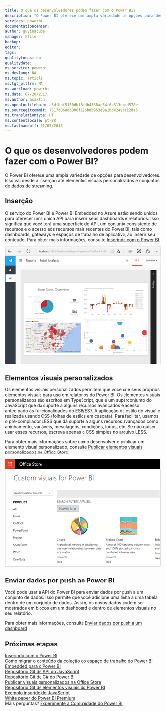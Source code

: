 ```yaml
---
title: O que os desenvolvedores podem fazer com o Power BI?
description: "O Power BI oferece uma ampla variedade de opções para desenvolvedores. Isso vai desde a inserção até elementos visuais personalizados e conjuntos de dados de streaming."
services: powerbi
documentationcenter: 
author: guyinacube
manager: kfile
backup: 
editor: 
tags: 
qualityfocus: no
qualitydate: 
ms.service: powerbi
ms.devlang: NA
ms.topic: article
ms.tgt_pltfrm: NA
ms.workload: powerbi
ms.date: 07/20/2017
ms.author: asaxton
ms.openlocfilehash: c5dfbbf5150dbf8ddb4388ac64f6c313eedd578e
ms.sourcegitcommit: 7517c068db806f12bb0b953e9a1bd4249ca12da5
ms.translationtype: HT
ms.contentlocale: pt-BR
ms.lasthandoff: 01/05/2018
---
```

# <a name="what-can-developers-do-with-power-bi"></a>O que os desenvolvedores podem fazer com o Power BI?
O Power BI oferece uma ampla variedade de opções para desenvolvedores. Isso vai desde a inserção até elementos visuais personalizados e conjuntos de dados de streaming.

## <a name="embedding"></a>Inserção
O serviço do Power BI e Power BI Embedded no Azure estão sendo unidos para oferecer uma única API para inserir seus dashboards e relatórios. Isso significa que você terá uma superfície de API, um conjunto consistente de recursos e o acesso aos recursos mais recentes do Power BI, tais como dashboards, gateways e espaços de trabalho de aplicativo, ao inserir seu conteúdo. Para obter mais informações, consulte [Inserindo com o Power BI](embedding.md).

![](media/what-can-you-do/powerbi-embed-sample.png)

## <a name="custom-visuals"></a>Elementos visuais personalizados
Os elementos visuais personalizados permitem que você crie seus próprios elementos visuais para uso em relatórios do Power BI. Os elementos visuais personalizados são escritos em TypeScript, que é um superconjunto do JavaScript que dá suporte a alguns recursos avançados e acesso antecipado às funcionalidades do ES6/ES7. A aplicação de estilo do visual é realizada usando CSS (folhas de estilos em cascata). Para facilitar, usamos o pré-compilador LESS que dá suporte a alguns recursos avançados como aninhamento, variáveis, mesclagens, condições, loops, etc. Se não quiser usar esses recursos, escreva apenas o CSS simples no arquivo LESS.

Para obter mais informações sobre como desenvolver e publicar um elemento visual personalizado, consulte [Publicar elementos visuais personalizados na Office Store](office-store.md).

![](media/what-can-you-do/powerbi-custom-visual-store.png)

## <a name="push-data-into-power-bi"></a>Enviar dados por push ao Power BI
Você pode usar a API do Power BI para enviar dados por push a um conjunto de dados. Isso permite que você adicione uma linha a uma tabela dentro de um conjunto de dados. Assim, os novos dados podem ser mostrados em blocos em um dashboard e dentro de elementos visuais no seu relatório.

Para obter mais informações, consulte [Enviar dados por push a um dashboard](walkthrough-push-data.md)

## <a name="next-steps"></a>Próximas etapas
[Inserindo com o Power BI](embedding.md)  
[Como migrar o conteúdo da coleção do espaço de trabalho do Power BI Embedded para o Power BI](migrate-from-powerbi-embedded.md)  
[Repositório Git de API do JavaScript](https://github.com/Microsoft/PowerBI-JavaScript)  
[Repositório Git de C# do Power BI](https://github.com/Microsoft/PowerBI-CSharp)  
[Publicar visuais personalizados na Office Store](office-store.md)  
[Repositório Git de elementos visuais do Power BI](https://github.com/Microsoft/PowerBI-visuals)  
[Exemplo inserido do JavaScript](https://microsoft.github.io/PowerBI-JavaScript/demo/)  
[White paper do Power BI Premium](https://aka.ms/pbipremiumwhitepaper)  
Mais perguntas? [Experimente a Comunidade do Power BI](http://community.powerbi.com/)

